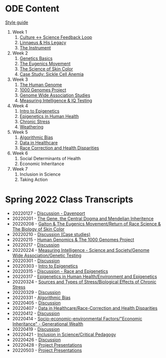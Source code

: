 ---
---

# ODE Content

[Style guide](mds/style_guide.html)

1. Week 1
   1. [Culture <-> Science Feedback Loop](mds/1_1_culture_science.html)
   2. [Linnaeus & His Legacy](mds/1_2_linnaeus.html)
   3. [The Instrument](mds/1_3_instrument.html)
2. Week 2
   1. [Genetics Basics](mds/genetics.html)
   2. [The Eugenics Movement](mds/eugenics.html)
   3. [The Science of Skin Color](mds/skin_color.html)
   4. [Case Study: Sickle Cell Anemia](mds/sickle_cell.html)
3. Week 3
   1. [The Human Genome](mds/3_1_human_genome.html)
   2. [1000 Genomes Project](mds/3_2_1k_genomes.html)
   3. [Genome Wide Association Studies](mds/3_3_gwas.html)
   4. [Measuring Intelligence & IQ Testing](mds/3_4_intelligence.html)
4. Week 4
   1. [Intro to Epigenetics](mds/4_1_epigenetics.html)
   2. [Epigenetics in Human Health](mds/4_2_epigenetics_and_human_health.html)
   3. [Chronic Stress](mds/4_3_chronic_stress.html)
   4. [Weathering](mds/4_4_weathering.html)
5. Week 5
   1. [Algorithmic Bias](mds/week_5/week_5_1_algorithmic_bias/5_1_algorithmic_bias.html)
   2. [Data in Healthcare](mds/week_5/5_2_data_in_healthcare.html)
   3. [Race Correction and Health Disparities](mds/week_5/5_3_race_correction.html)
6. Week 6
   1. Social Determinants of Health
   2. Economic Inheritance
7. Week 7
   1. Inclusion in Science
   2. Taking Action


# Spring 2022 Class Transcripts

* 20220127 - [Discussion - Davenport](mds/20220127-discussion-01.md)
* 20220201 - [The Gene, the Central Dogma and Mendelian Inheritence](mds/20220201-the-gene.md)
* 20220208 - [Galton & The Eugenics Movement/Return of Race Science & The Biology of Skin Color](mds/20220208-eugenics.md)
* 20220210 - [Discussion (Case studies)](mds/20220210-discussion-03.md)
* 20220215 - [Human Genomics & The 1000 Genomes Project](mds/20220215-race-science.md)
* 20220217 - [Discussion](mds/20220217-discussion-04.md)
* 20220224 - [Measuring Intelligence - Science and Society/Genome Wide Association/Genetic Testing](mds/20220224-measuring-intelligence.md)
* 20220301 - [Discussion](mds/20220301-discussion-05.md)
* 20220303 - [Intro to Epigenetics](mds/20220303-acquired-vs-inherited-traits.md)
* 20220315 - [Discussion - Race and Epigenetics](mds/20220315-discussion-06.md)
* 20220317 - [Epigenetics in Human Health/Environment and Epigenetics](mds/20220317-epigenetics.md)
* 20220324 - [Sources and Types of Stress/Biological Effects of Chronic Stress](mds/20220324-stress-sources.md)
* 20220329 - [Discussion](mds/20220329-discussion-08.md)
* 20220331 - [Algorithmic Bias](mds/week_5/week_5_1_algorithmic_bias/20220331-algorithmic-bias.md)
* 20220405 - [Discussion](mds/week_5/week_5_1_algorithmic_bias/20220405-discussion-09.md)
* 20220407 - [Data in Healthcare/Race-Correction and Health Disparities](mds/week_5/20220407-data-in-healthcare.md)
* 20220412 - [Discussion](mds/week_5/20220412-discussion-10.md)
* 20220414 - [Socio-economic-environmental Factors/"Economic Inheritance" - Generational Wealth](mds/20220414-socio-economic-environ.md)
* 20220419 - [Discussion](mds/20220419-discussion-11.md)
* 20220421 - [Inclusion in Science/Critical Pedagogy](mds/20220421-critical-pedagogy.md)
* 20220426 - [Discussion](mds/20220426-discussion-12.md)
* 20220428 - [Project Presentations](mds/20220428-.md)
* 20220503 - [Project Presentations](mds/20220503-.md)
